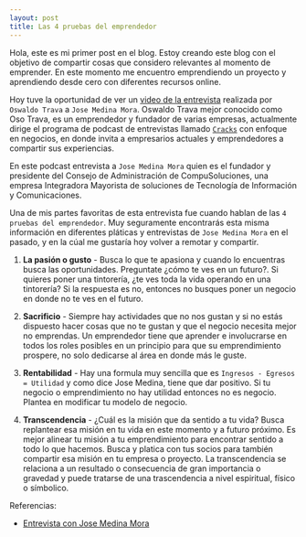 ```yaml
---
layout: post
title: Las 4 pruebas del emprendedor
---
```


Hola, este es mi primer post en el blog. Estoy creando este blog con el objetivo de compartir cosas que considero relevantes al momento de emprender. En este momento me encuentro emprendiendo un proyecto y aprendiendo desde cero con diferentes recursos online.

Hoy tuve la oportunidad de ver un [video de la entrevista](https://youtu.be/iSbuteqfSMc?feature=shared) realizada por `Oswaldo Trava` a `Jose Medina Mora`. Oswaldo Trava mejor conocido como Oso Trava, es un emprendedor y fundador de varias empresas, actualmente dirige el programa de podcast de entrevistas llamado [`Cracks`](https://www.youtube.com/@CracksPodcast) con enfoque en negocios, en donde invita a empresarios actuales y emprendedores a compartir sus experiencias.  

En este podcast entrevista a `Jose Medina Mora` quien es el fundador y presidente del Consejo de Administración de CompuSoluciones, una empresa Integradora Mayorista de soluciones de Tecnología de Información y Comunicaciones.

Una de mis partes favoritas de esta entrevista fue cuando hablan de las `4 pruebas del emprendedor`. Muy seguramente encontrarás esta misma información en diferentes pláticas y entrevistas de `Jose Medina Mora` en el pasado, y en la cúal me gustaría hoy volver a remotar y compartir.

1. **La pasión o gusto** - Busca lo que te apasiona y cuando lo encuentras busca las oportunidades. Preguntate ¿cómo te ves en un futuro?. Si quieres poner una tintorería, ¿te ves toda la vida operando en una tintorería? Si la respuesta es no, entonces no busques poner un negocio en donde no te ves en el futuro. 

2. **Sacrificio** - Siempre hay actividades que no nos gustan y si no estás dispuesto hacer cosas que no te gustan y que el negocio necesita mejor no emprendas. Un emprendedor tiene que aprender e involucrarse en todos los roles posibles en un principio para que su emprendimiento prospere, no solo dedicarse al área en donde más le guste.

3. **Rentabilidad** - Hay una formula muy sencilla que es `Ingresos - Egresos = Utilidad` y como dice Jose Medina, tiene que dar positivo. Si tu negocio o emprendimiento no hay utilidad entonces no es negocio. Plantea en modificar tu modelo de negocio. 

4. **Transcendencia** - ¿Cuál es la misión que da sentido a tu vida? Busca replantear esa misión en tu vida en este momento y a futuro próximo. Es mejor alinear tu misión a tu emprendimiento para encontrar sentido a todo lo que hacemos. Busca y platica con tus socios para también compartir esa misión en tu empresa o proyecto. 
La transcendencia se relaciona a un resultado o consecuencia de gran importancia o gravedad y puede tratarse de una trascendencia a nivel espiritual, físico o símbolico.

Referencias:
- [Entrevista con Jose Medina Mora](https://youtu.be/iSbuteqfSMc?feature=shared)
